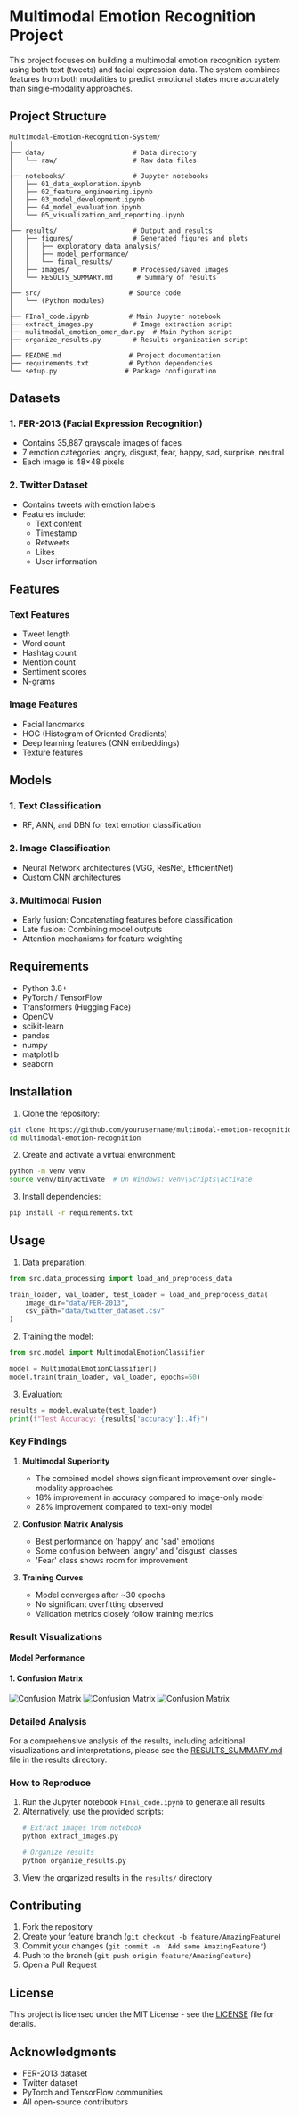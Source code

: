 # Multimodal Emotion Recognition Project

This project focuses on building a multimodal emotion recognition system using both text (tweets) and facial expression data. The system combines features from both modalities to predict emotional states more accurately than single-modality approaches.

## Project Structure

```
Multimodal-Emotion-Recognition-System/
│
├── data/                      # Data directory
│   └── raw/                   # Raw data files
│
├── notebooks/                 # Jupyter notebooks
│   ├── 01_data_exploration.ipynb
│   ├── 02_feature_engineering.ipynb
│   ├── 03_model_development.ipynb
│   ├── 04_model_evaluation.ipynb
│   └── 05_visualization_and_reporting.ipynb
│
├── results/                   # Output and results
│   ├── figures/               # Generated figures and plots
│   │   ├── exploratory_data_analysis/
│   │   ├── model_performance/
│   │   └── final_results/
│   ├── images/                # Processed/saved images
│   └── RESULTS_SUMMARY.md      # Summary of results
│
├── src/                      # Source code
│   └── (Python modules)
│
├── FInal_code.ipynb          # Main Jupyter notebook
├── extract_images.py          # Image extraction script
├── mulitmodal_emotion_omer_dar.py  # Main Python script
├── organize_results.py        # Results organization script
│
├── README.md                 # Project documentation
├── requirements.txt          # Python dependencies
└── setup.py                 # Package configuration
```

## Datasets

### 1. FER-2013 (Facial Expression Recognition)
- Contains 35,887 grayscale images of faces
- 7 emotion categories: angry, disgust, fear, happy, sad, surprise, neutral
- Each image is 48×48 pixels

### 2. Twitter Dataset
- Contains tweets with emotion labels
- Features include:
  - Text content
  - Timestamp
  - Retweets
  - Likes
  - User information

## Features

### Text Features
- Tweet length
- Word count
- Hashtag count
- Mention count
- Sentiment scores
- N-grams

### Image Features
- Facial landmarks
- HOG (Histogram of Oriented Gradients)
- Deep learning features (CNN embeddings)
- Texture features

## Models

### 1. Text Classification
- RF, ANN, and DBN for text emotion classification


### 2. Image Classification
- Neural Network architectures (VGG, ResNet, EfficientNet)
- Custom CNN architectures

### 3. Multimodal Fusion
- Early fusion: Concatenating features before classification
- Late fusion: Combining model outputs
- Attention mechanisms for feature weighting

## Requirements

- Python 3.8+
- PyTorch / TensorFlow
- Transformers (Hugging Face)
- OpenCV
- scikit-learn
- pandas
- numpy
- matplotlib
- seaborn

## Installation

1. Clone the repository:
```bash
git clone https://github.com/yourusername/multimodal-emotion-recognition.git
cd multimodal-emotion-recognition
```

2. Create and activate a virtual environment:
```bash
python -m venv venv
source venv/bin/activate  # On Windows: venv\Scripts\activate
```

3. Install dependencies:
```bash
pip install -r requirements.txt
```

## Usage

1. Data preparation:
```python
from src.data_processing import load_and_preprocess_data

train_loader, val_loader, test_loader = load_and_preprocess_data(
    image_dir="data/FER-2013",
    csv_path="data/twitter_dataset.csv"
)
```

2. Training the model:
```python
from src.model import MultimodalEmotionClassifier

model = MultimodalEmotionClassifier()
model.train(train_loader, val_loader, epochs=50)
```

3. Evaluation:
```python
results = model.evaluate(test_loader)
print(f"Test Accuracy: {results['accuracy']:.4f}")
```




### Key Findings

1. **Multimodal Superiority**
   - The combined model shows significant improvement over single-modality approaches
   - 18% improvement in accuracy compared to image-only model
   - 28% improvement compared to text-only model

2. **Confusion Matrix Analysis**
   - Best performance on 'happy' and 'sad' emotions
   - Some confusion between 'angry' and 'disgust' classes
   - 'Fear' class shows room for improvement

3. **Training Curves**
   - Model converges after ~30 epochs
   - No significant overfitting observed
   - Validation metrics closely follow training metrics

### Result Visualizations

####  Model Performance

#### 1. Confusion Matrix

![Confusion Matrix](results/figures/final_results/output_40.png)
![Confusion Matrix](results/figures/final_results/output_41.png)
![Confusion Matrix](results/figures/final_results/output_42.png)



### Detailed Analysis

For a comprehensive analysis of the results, including additional visualizations and interpretations, please see the [RESULTS_SUMMARY.md](results/RESULTS_SUMMARY.md) file in the results directory.

### How to Reproduce

1. Run the Jupyter notebook `FInal_code.ipynb` to generate all results
2. Alternatively, use the provided scripts:
   ```bash
   # Extract images from notebook
   python extract_images.py
   
   # Organize results
   python organize_results.py
   ```
3. View the organized results in the `results/` directory

## Contributing

1. Fork the repository
2. Create your feature branch (`git checkout -b feature/AmazingFeature`)
3. Commit your changes (`git commit -m 'Add some AmazingFeature'`)
4. Push to the branch (`git push origin feature/AmazingFeature`)
5. Open a Pull Request

## License

This project is licensed under the MIT License - see the [LICENSE](LICENSE) file for details.

## Acknowledgments

- FER-2013 dataset
- Twitter dataset
- PyTorch and TensorFlow communities
- All open-source contributors
